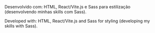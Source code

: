 Desenvolvido com: HTML, React/Vite.js e Sass para estilização (desenvolvendo minhas skills com Sass).

Developed with: HTML, React/Vite.js and Sass for styling (developing my skills with Sass).

